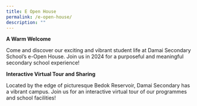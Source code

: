 ```yaml
---
title: E Open House
permalink: /e-open-house/
description: ""
---
```

**A Warm Welcome**

Come and discover our exciting and vibrant student life at Damai Secondary School’s e-Open House. Join us in 2024 for a purposeful and meaningful secondary school experience!



**Interactive Virtual Tour and Sharing**

Located by the edge of picturesque Bedok Reservoir, Damai Secondary has a vibrant campus. Join us for an interactive virtual tour of our programmes and school facilities!